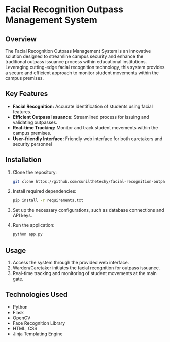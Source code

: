 
# Facial Recognition Outpass Management System

## Overview

The Facial Recognition Outpass Management System is an innovative solution designed to streamline campus security and enhance the traditional outpass issuance process within educational institutions. Leveraging cutting-edge facial recognition technology, this system provides a secure and efficient approach to monitor student movements within the campus premises.

## Key Features

- **Facial Recognition:** Accurate identification of students using facial features.
- **Efficient Outpass Issuance:** Streamlined process for issuing and validating outpasses.
- **Real-time Tracking:** Monitor and track student movements within the campus premises.
- **User-friendly Interface:** Friendly web interface for both caretakers and security personnel 

## Installation

1. Clone the repository:

   ```bash
   git clone https://github.com/sunilthetechy/facial-recognition-outpass-system.git
   ```

2. Install required dependencies:

   ```bash
   pip install -r requirements.txt
   ```

3. Set up the necessary configurations, such as database connections and API keys.

4. Run the application:

   ```bash
   python app.py
   ```

## Usage

1. Access the system through the provided web interface.
2. Warden/Caretaker initiates the facial recognition for outpass issuance.
3. Real-time tracking and monitoring of student movements at the main gate.

## Technologies Used

- Python
- Flask
- OpenCV
- Face Recognition Library
- HTML, CSS
- Jinja Templating Engine
